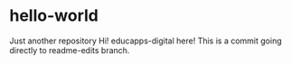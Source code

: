 # hello-world
Just another repository
Hi! educapps-digital here!
This is a commit going directly to readme-edits branch.
